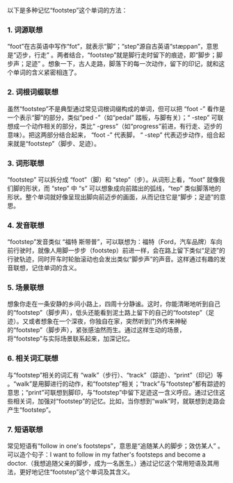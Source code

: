 以下是多种记忆“footstep”这个单词的方法：

### 1. 词源联想
“foot”在古英语中写作“fot”，就表示“脚”；“step”源自古英语“stæppan”，意思是“迈步，行走” 。两者结合，“footstep”就是脚行走时留下的痕迹，即“脚步；脚步声；足迹” 。想象一下，古人走路，脚落下的每一次动作，留下的印记，就和这个单词的含义紧密相连了。

### 2. 词根词缀联想
虽然“footstep”不是典型通过常见词根词缀构成的单词，但可以把 “foot -” 看作是一个表示“脚”的部分，类似“ped -”（如“pedal” 踏板，与脚有关）；“ -step” 可联想成一个动作相关的部分，类比“ -gress”（如“progress”前进，有行走、迈步的意味）。把这两部分结合起来， “foot -” 代表脚， “ -step” 代表迈步动作，组合起来就是“footstep”（脚步、足迹）。

### 3. 词形联想
“footstep” 可以拆分成 “foot”（脚）和 “step”（步）。从词形上看，“foot” 就像我们脚的形状，而 “step” 中 “s” 可以想象成向前踏出的弧线，“tep” 类似脚落地的形状。整个单词就好像呈现出脚向前迈步的画面，从而记住它是“脚步；足迹”的意思。

### 4. 发音联想
“footstep”发音类似 “福特 斯带普”，可以联想为：福特（Ford，汽车品牌）车向前行驶时，就像人用脚一步步（footstep）前进一样，会在路上留下类似“足迹”的行驶轨迹，同时开车时轮胎滚动也会发出类似“脚步声”的声音。这样通过有趣的发音联想，记住单词的含义。

### 5. 场景联想
想象你走在一条安静的乡间小路上，四周十分静谧。这时，你能清晰地听到自己的“footstep”（脚步声），低头还能看到泥土路上留下的自己的“footstep”（足迹）。又或者想象在一个深夜，你独自在家，突然听到门外传来神秘的“footstep”（脚步声），紧张感油然而生。通过这样生动的场景，将“footstep”与实际场景联系起来，加深记忆。

### 6. 相关词汇联想
与“footstep”相关的词汇有 “walk”（步行）、“track”（踪迹）、“print”（印记）等 。“walk”是用脚进行的动作，和“footstep”相关；“track”与“footstep”都有踪迹的意思；“print”可联想到脚印，与“footstep”中留下足迹这一含义呼应。通过记住这些相关词，加强对“footstep”的记忆。比如，当你想到“walk”时，就联想到走路会产生“footstep”。

### 7. 短语联想
常见短语有“follow in one's footsteps”，意思是“追随某人的脚步；效仿某人” 。可以造个句子：I want to follow in my father's footsteps and become a doctor.（我想追随父亲的脚步，成为一名医生。）通过记忆这个常用短语及其用法，更好地记住“footstep”这个单词及其含义。 